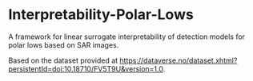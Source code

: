 # Interpretability-Polar-Lows
A framework for linear surrogate interpretability of detection models for polar lows based on SAR images. 

Based on the dataset provided at https://dataverse.no/dataset.xhtml?persistentId=doi:10.18710/FV5T9U&version=1.0.
